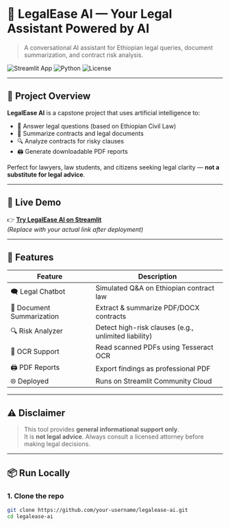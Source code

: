 # 💼 LegalEase AI — Your Legal Assistant Powered by AI

> A conversational AI assistant for Ethiopian legal queries, document summarization, and contract risk analysis.

![Streamlit App](https://img.shields.io/badge/Streamlit-Framework-blue?logo=streamlit&logoColor=white)
![Python](https://img.shields.io/badge/Python-3.8%2B-yellow?logo=python)
![License](https://img.shields.io/badge/License-MIT-green)

---

## 🎯 Project Overview

**LegalEase AI** is a capstone project that uses artificial intelligence to:
- 💬 Answer legal questions (based on Ethiopian Civil Law)
- 📄 Summarize contracts and legal documents
- 🔍 Analyze contracts for risky clauses
- 🖨️ Generate downloadable PDF reports

Perfect for lawyers, law students, and citizens seeking legal clarity — **not a substitute for legal advice**.

---

## 🚀 Live Demo

👉 **[Try LegalEase AI on Streamlit](https://your-username-legalease-ai.streamlit.app)**  
_(Replace with your actual link after deployment)_

---

## 🧩 Features

| Feature | Description |
|-------|-------------|
| 🗨️ Legal Chatbot | Simulated Q&A on Ethiopian contract law |
| 📄 Document Summarization | Extract & summarize PDF/DOCX contracts |
| 🔍 Risk Analyzer | Detect high-risk clauses (e.g., unlimited liability) |
| 📎 OCR Support | Read scanned PDFs using Tesseract OCR |
| 🖨️ PDF Reports | Export findings as professional PDF |
| 🌐 Deployed | Runs on Streamlit Community Cloud |

---

## ⚠️ Disclaimer

> This tool provides **general informational support only**.  
> It is **not legal advice**. Always consult a licensed attorney before making legal decisions.

---

## 📦 Run Locally

### 1. Clone the repo
```bash
git clone https://github.com/your-username/legalease-ai.git
cd legalease-ai

